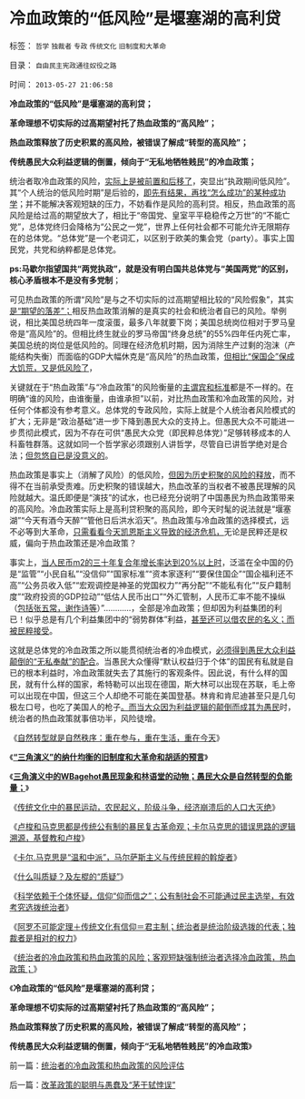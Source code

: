 # 冷血政策的“低风险”是堰塞湖的高利贷

标签： `哲学` `独裁者` `专政` `传统文化` `旧制度和大革命` 

目录： `自由民主宪政通往奴役之路`

时间： `2013-05-27 21:06:58`

**冷血政策的“低风险”是堰塞湖的高利贷；**

**革命理想不切实际的过高期望衬托了热血政策的“高风险”；**

**热血政策释放了历史积累的高风险，被错误了解成“转型的高风险”；**

**传统愚民大众利益逻辑的倒置，倾向于“无私地牺牲贱民”的冷血政策；**



统治者取冷血政策的风险，[实际上是被前置和后移了](../../../2009/5/14/权力经营的风险和成本.md)，突显出“执政期间低风险”。其“个人统治的低风险时期”是后验的，[即先有结果，再找“怎么成功”的某种成功学](../../../2012/9/4/建构主义者的“厚颜无耻”是战略战术.md)；并不能解决客观短缺的压力，不妨看作是风险的高利贷。相反，热血政策的高风险是给过高的期望放大了，相比于“帝国党、皇室平平稳稳传之万世”的“不能亡党”，总体党终归会降格为“公民之一党”，世界上任何社会都不可能允许无限期存在的总体党。“总体党”是一个老词汇，以区别于欧美的集会党（party）。事实上国民党，共党和纳粹都是总体党。

**ps:马歇尔指望国共“两党执政”，就是没有明白国共总体党与“美国两党”的区别，核心矛盾根本不是没有多党制**；

可见热血政策的所谓“风险”是与之不切实际的过高期望相比较的“风险假象”，其实[是“期望的落差”；](../../../2010/3/21/警惕中国民主进度过高的期望.md)相反热血政策消解的是真实的社会和统治者自已的风险。举例说，相比美国总统四年一度滚蛋，最多八年就要下岗；美国总统岗位相对于罗马皇帝是“高风险”的。但相比终生就业的罗马帝国“终身总统”的55%四年任内死亡率，美国总统的岗位是低风险的。同理在经济危机时期，因为消除生产过剩的泡沫（产能结构失衡）而面临的GDP大幅休克是“高风险”的热血政策，[但相比“保国企”保成大饥荒，又是低风险了](http://darthvad.blog.163.com/blog/static/53399470200953111452935/)，

关键就在于“热血政策”与“冷血政策”的风险衡量的[主谓宾和标准](../../../2009/5/25/走出汉文化“公说公有理”的语言泥潭.md)都是不一样的。在明确“谁的风险，由谁衡量，由谁承担”以前，对比热血政策和冷血政策的风险，对任何个体都没有参考意义。总体党的专政风险，实际上就是个人统治者风险模式的扩大；无非是“政治基础”进一步下降到愚民大众的支持上。但愚民大众不可能进一步贯彻此模式，因为不存在可供“愚民大众党（即民粹总体党）”足够转移成本的人科畜牲群落。这就如同一个哲学家必须跟别人讲哲学，尽管自已讲哲学绝对是合法；[但忽悠自已是没意义的](../../../2013/5/20/什么叫质疑？及左棍的“质疑”.md)。

热血政策是事实上（消解了风险）的低风险，[但因为历史积聚的风险的释放](../../../2012/7/23/从公害知识分子到社会崩溃的经济危机流程.md)，而不得不在当前承受责难。历史积聚的错误越大，热血改革的当权者不被愚民理解的风险就越大。温氏即便是“演技”的试水，也已经充分说明了中国愚民为热血政策带来的高风险。冷血政策实际上是高利贷积聚的高风险，即今天时髦的说法就是“堰塞湖”“今天有酒今天醉”“管他日后洪水滔天”。热血政策与冷血政策的选择模式，远不必等到大革命，[只需看看今天凯恩斯主义导致的经济危机，](../../../2013/4/27/理解近二十年的中央经济政策思路之不得已.md)无论是民粹还是权威，偏向于热血政策还是冷血政策？

事实上，[当人民币m2的三十年复合年增长率达到20%以上时](../../../2013/4/15/凯恩斯主义的基础货币与M2之间的乘数和国进民退；.md)，泛滥在全中国的仍是“监管”“小民自私”“没信仰”“国家标准”“资本家逐利”“要保住国企”“国企福利还不高”“公务员收入低”“宏观调控是神圣的党国权力”“再分配”“不能私有化”“反户籍制度”“政府投资的GDP拉动”“低估人民币出口”“外汇管制，人民币汇率不能不操纵（[包括张五常，谢作诗等](../../../2013/2/12/“市场总能擦屁股”之“要死！老百姓先死”.md)）”…………，全部是冷血政策；但却因为利益集团的利已！似乎总是有几个利益集团中的“弱势群体”利益，[甚至还可以借农民的名义；而被民粹接受](../../../2010/4/29/声称代表农民的绝大部分不是农民.md)。

这就是总体党的冷血政策之所以能贯彻统治者的冷血模式，[必须得到愚民大众利益颠倒的“无私奉献”的配合](../../../2013/5/25/传统文化中的暴民运动，农民起义，阶级斗争，亡天下.md)。当愚民大众懂得“默认权益归于个体”的国民有私就是自已的根本利益时，冷血政策就失去了其施行的客观条件。因此说，有什么样的国民，就有什么样的国家，希特勒可以出现在德国，斯大林可以出现在苏联，毛上帝可以出现在中国，但这三个人却绝不可能在美国登基。林肯和肯尼迪甚至只是几句极左口号，也吃了美国人的枪子[。而当大众因为利益逻辑的颠倒而成其为愚民](../../../2013/5/24/三角演义中的WBagehot愚民现象和林语堂的动物；.md)时，统治者的热血政策就事倍功半，风险徒增。

《[自然转型就是自然秩序：重在参与，重在生活，重在今天](../../../2013/5/24/自然转型就是自然秩序的“奥林匹克精神”.md)》

《[**“三角演义”的纳什均衡的旧制度和大革命和胡适的预言**](../../../2013/5/24/“三角演义”纳什均衡的旧制度，大革命，胡适的预言.md)》

《[**三角演义中的WBagehot愚民现象和林语堂的动物；愚民大众是自然转型的负能量；**](../../../2013/5/24/三角演义中的WBagehot愚民现象和林语堂的动物；.md)》

《[传统文化中的暴民运动，农民起义，阶级斗争，经济崩溃后的人口大灭绝](../../../2013/5/25/传统文化中的暴民运动，农民起义，阶级斗争，亡天下.md)》

《[卢梭和马克思都是传统公有制的暴民复古革命观；卡尔马克思的错误思路的逻辑溯源，基督教和卢梭](../../../2013/5/25/卢梭和马克思，极权主义的启蒙大师，及基督教.md)》

《[卡尔.马克思是“温和中派”，马尔萨斯主义与传统民粹的斡旋者](../../../2013/5/25/卡尔.马克思只是“温和中派”，和共产国际.md)》

《[什么叫质疑？及左棍的“质疑”](../../../2013/5/20/什么叫质疑？及左棍的“质疑”.md)》

《[科学依赖于个体怀疑，信仰“仰而信之”；公有制社会不可能通过民主选举，有效考究选拨统治者](../../../2013/5/26/公有制社会不可能通过民主选举，有效考究选拨统治者.md)》

《[阿罗不可能定理＋传统文化有信仰＝君主制；统治者是统治阶级选拨的代表；独裁者是相对的权力](../../../2013/5/26/独裁者是相对权力，统治阶级是绝对权力，宗教的意义及大革命.md)》

《[统治者的冷血政策和热血政策的风险；客观短缺强制统治者选择冷血政策，热血政策；](../../../2013/5/26/统治者的冷血政策和热血政策的风险评估.md)》

《**冷血政策的“低风险”是堰塞湖的高利贷；**

**革命理想不切实际的过高期望衬托了热血政策的“高风险”；**

**热血政策释放了历史积累的高风险，被错误了解成“转型的高风险”；**

**传统愚民大众利益逻辑的倒置，倾向于“无私地牺牲贱民”的冷血政策**》



前一篇：[统治者的冷血政策和热血政策的风险评估](../../../2013/5/26/统治者的冷血政策和热血政策的风险评估.md)

后一篇：[改革政策的聪明与愚蠢及“茅于轼悖误”](../../../2013/5/27/改革政策的聪明与愚蠢及“茅于轼悖误”.md)